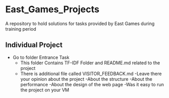 # East_Games_Projects
A repository to hold solutions for tasks provided by East Games during training period


## Individual Project
- Go to folder Entrance Task
    - This folder Contains TF-IDF Folder and README.md related to the project
    - There is additional file called VISITOR_FEEDBACK.md
        -Leave there your opinion about the project
        -About the structure
        -About the performance
        -About the design of the web page
        -Was it easy to run the project on your VM